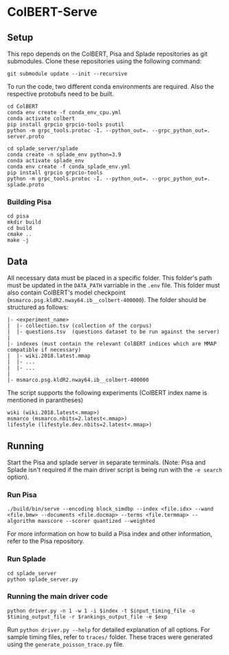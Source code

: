 # ColBERT-Serve

## Setup
This repo depends on the ColBERT, Pisa and Splade repositories as git submodules. Clone these repositories using the following command:
```
git submodule update --init --recursive
```
To run the code, two different conda environments are required. Also the respective protobufs need to be built.
```
cd ColBERT
conda env create -f conda_env_cpu.yml
conda activate colbert
pip install grpcio grpcio-tools psutil
python -m grpc_tools.protoc -I. --python_out=. --grpc_python_out=. server.proto 
```
```
cd splade_server/splade
conda create -n splade_env python=3.9
conda activate splade_env
conda env create -f conda_splade_env.yml
pip install grpcio grpcio-tools 
python -m grpc_tools.protoc -I. --python_out=. --grpc_python_out=. splade.proto 
```

### Building Pisa
```
cd pisa
mkdir build
cd build
cmake ..
make -j 
```

## Data
All necessary data must be placed in a specific folder. This folder's path must be updated in the `DATA_PATH` varriable in the `.env` file. This folder must also contain ColBERT's model checkpoint (`msmarco.psg.kldR2.nway64.ib__colbert-400000`).
The folder should be structured as follows:
```
|- <experiment_name> 
|  |- collection.tsv (collection of the corpus)
|  |- questions.tsv  (questions dataset to be run against the server)
|
|- indexes (must contain the relevant ColBERT indices which are MMAP compatible if necessary)
|  |- wiki.2018.latest.mmap
|  |- ...
|  |- ...
|
|- msmarco.psg.kldR2.nway64.ib__colbert-400000
```

The script supports the following experiments (ColBERT index name is mentioned in parantheses)
```
wiki (wiki.2018.latest<.mmap>)
msmarco (msmarco.nbits=2.latest<.mmap>)
lifestyle (lifestyle.dev.nbits=2.latest<.mmap>)
```

## Running

Start the Pisa and splade server in separate terminals. (Note: Pisa and Splade isn't required if the main driver script is being run with the `-e search` option).

### Run Pisa
```
./build/bin/serve --encoding block_simdbp --index <file.idx> --wand <file.bmw> --documents <file.docmap> --terms <file.termmap> --algorithm maxscore --scorer quantized --weighted
```
For more information on how to build a Pisa index and other information, refer to the Pisa repository.

### Run Splade
```
cd splade_server
python splade_server.py
```

### Running the main driver code
```
python driver.py -n 1 -w 1 -i $index -t $input_timing_file -o $timing_output_file -r $rankings_output_file -e $exp
```

Run `python driver.py --help` for detailed explanation of all options.
For sample timing files, refer to `traces/` folder. These traces were generated using the `generate_poisson_trace.py` file. 
